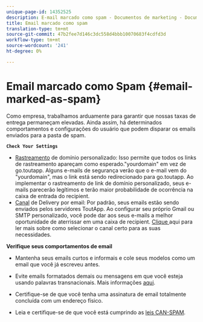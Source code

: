 ```yaml
---
unique-page-id: 14352525
description: E-mail marcado como spam - Documentos de marketing - Documentação do produto
title: Email marcado como spam
translation-type: tm+mt
source-git-commit: 47b2fee7d146c3dc558d4bbb10070683f4cdfd3d
workflow-type: tm+mt
source-wordcount: '241'
ht-degree: 0%

---
```



# Email marcado como Spam {#email-marked-as-spam}

Como empresa, trabalhamos arduamente para garantir que nossas taxas de entrega permaneçam elevadas. Ainda assim, há determinados comportamentos e configurações do usuário que podem disparar os emails enviados para a pasta de spam.

**`Check Your Settings`**

* [Rastreamento](http://docs.marketo.com/x/4oPS) de domínio personalizado: Isso permite que todos os links de rastreamento apareçam como esperado.&quot;yourdomain&quot; em vez de go.toutapp. Alguns e-mails de segurança verão que o e-mail vem do &quot;yourdomain&quot;, mas o link está sendo redirecionado para go.toutapp. Ao implementar o rastreamento de link de domínio personalizado, seus e-mails parecerão legítimos e terão maior probabilidade de ocorrência na caixa de entrada do recipient.
* [Canal](http://docs.marketo.com/x/y4TS) de Delivery por email: Por padrão, seus emails estão sendo enviados pelos servidores ToutApp. Ao configurar seu próprio Gmail ou SMTP personalizado, você pode dar aos seus e-mails a melhor oportunidade de aterrissar em uma caixa de recipient. [Clique ](https://nation.marketo.com/docs/DOC-5080) aqui para ler mais sobre como selecionar o canal certo para as suas necessidades.

**Verifique seus comportamentos de email**

* Mantenha seus emails curtos e informais e cole seus modelos como um email que você já escreveu antes.

* Evite emails formatados demais ou mensagens em que você esteja usando palavras transnacionais. Mais informações [aqui](http://www1.toutapp.com/blog/how-to-keep-your-sales-emails-out-of-the-spam-filter/).

* Certifique-se de que você tenha uma assinatura de email totalmente concluída com um endereço físico.

* Leia e certifique-se de que você está cumprindo as [leis CAN-SPAM](http://docs.marketo.com/display/docs/assets/external-link.jspa).

